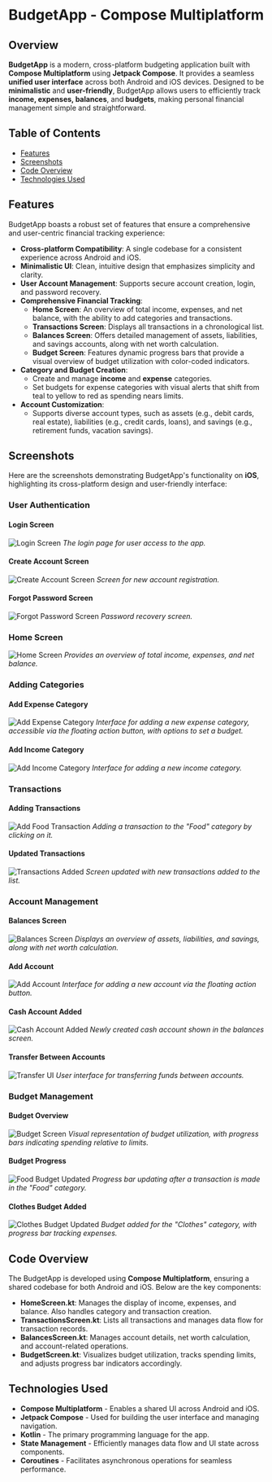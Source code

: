 # BudgetApp - Compose Multiplatform

## Overview
**BudgetApp** is a modern, cross-platform budgeting application built with **Compose Multiplatform** using **Jetpack Compose**. It provides a seamless **unified user interface** across both Android and iOS devices. Designed to be **minimalistic** and **user-friendly**, BudgetApp allows users to efficiently track **income, expenses, balances**, and **budgets**, making personal financial management simple and straightforward.

## Table of Contents
- [Features](#features)
- [Screenshots](#screenshots)
- [Code Overview](#code-overview)
- [Technologies Used](#technologies-used)

## Features
BudgetApp boasts a robust set of features that ensure a comprehensive and user-centric financial tracking experience:
- **Cross-platform Compatibility**: A single codebase for a consistent experience across Android and iOS.
- **Minimalistic UI**: Clean, intuitive design that emphasizes simplicity and clarity.
- **User Account Management**: Supports secure account creation, login, and password recovery.
- **Comprehensive Financial Tracking**:
  - **Home Screen**: An overview of total income, expenses, and net balance, with the ability to add categories and transactions.
  - **Transactions Screen**: Displays all transactions in a chronological list.
  - **Balances Screen**: Offers detailed management of assets, liabilities, and savings accounts, along with net worth calculation.
  - **Budget Screen**: Features dynamic progress bars that provide a visual overview of budget utilization with color-coded indicators.
- **Category and Budget Creation**:
  - Create and manage **income** and **expense** categories.
  - Set budgets for expense categories with visual alerts that shift from teal to yellow to red as spending nears limits.
- **Account Customization**:
  - Supports diverse account types, such as assets (e.g., debit cards, real estate), liabilities (e.g., credit cards, loans), and savings (e.g., retirement funds, vacation savings).

## Screenshots

Here are the screenshots demonstrating BudgetApp's functionality on **iOS**, highlighting its cross-platform design and user-friendly interface:

### User Authentication
#### Login Screen
![Login Screen](./ThirdWheel%20Screenshots/Login/Login%20Screen.png)
*The login page for user access to the app.*

#### Create Account Screen
![Create Account Screen](./ThirdWheel%20Screenshots/Login/Create%20Account%20Screen.png)
*Screen for new account registration.*

#### Forgot Password Screen
![Forgot Password Screen](./ThirdWheel%20Screenshots/Login/Forgot%20Password%20Screen.png)
*Password recovery screen.*

### Home Screen
![Home Screen](./ThirdWheel%20Screenshots/Home/Home%20Screen.png)
*Provides an overview of total income, expenses, and net balance.*

### Adding Categories
#### Add Expense Category
![Add Expense Category](./ThirdWheel%20Screenshots/Home/Add%20Expense%20Category.png)
*Interface for adding a new expense category, accessible via the floating action button, with options to set a budget.*

#### Add Income Category
![Add Income Category](./ThirdWheel%20Screenshots/Home/Add%20Income%20Category.png)
*Interface for adding a new income category.*

### Transactions
#### Adding Transactions
![Add Food Transaction](./ThirdWheel%20Screenshots/Home/Add%20Food%20Transaction.png)
*Adding a transaction to the "Food" category by clicking on it.*

#### Updated Transactions
![Transactions Added](./ThirdWheel%20Screenshots/Transactions/Transactions%20Added.png)
*Screen updated with new transactions added to the list.*

### Account Management
#### Balances Screen
![Balances Screen](./ThirdWheel%20Screenshots/Balances/Balances%20Screen.png)
*Displays an overview of assets, liabilities, and savings, along with net worth calculation.*

#### Add Account
![Add Account](./ThirdWheel%20Screenshots/Balances/Add%20Account.png)
*Interface for adding a new account via the floating action button.*

#### Cash Account Added
![Cash Account Added](./ThirdWheel%20Screenshots/Balances/Cash%20Account%20Added.png)
*Newly created cash account shown in the balances screen.*

#### Transfer Between Accounts
![Transfer UI](./ThirdWheel%20Screenshots/Balances/Transfer.png)
*User interface for transferring funds between accounts.*

### Budget Management
#### Budget Overview
![Budget Screen](./ThirdWheel%20Screenshots/Budget/Budget%20Screen.png)
*Visual representation of budget utilization, with progress bars indicating spending relative to limits.*

#### Budget Progress
![Food Budget Updated](./ThirdWheel%20Screenshots/Budget/Food%20Budget%20Updated.png)
*Progress bar updating after a transaction is made in the "Food" category.*

#### Clothes Budget Added
![Clothes Budget Updated](./ThirdWheel%20Screenshots/Budget/Clothes%20Budget%20Updated.png)
*Budget added for the "Clothes" category, with progress bar tracking expenses.*

## Code Overview
The BudgetApp is developed using **Compose Multiplatform**, ensuring a shared codebase for both Android and iOS. Below are the key components:

- **HomeScreen.kt**: Manages the display of income, expenses, and balance. Also handles category and transaction creation.
- **TransactionsScreen.kt**: Lists all transactions and manages data flow for transaction records.
- **BalancesScreen.kt**: Manages account details, net worth calculation, and account-related operations.
- **BudgetScreen.kt**: Visualizes budget utilization, tracks spending limits, and adjusts progress bar indicators accordingly.

## Technologies Used
- **Compose Multiplatform** - Enables a shared UI across Android and iOS.
- **Jetpack Compose** - Used for building the user interface and managing navigation.
- **Kotlin** - The primary programming language for the app.
- **State Management** - Efficiently manages data flow and UI state across components.
- **Coroutines** - Facilitates asynchronous operations for seamless performance.

